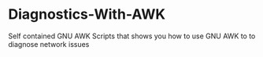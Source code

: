 # Diagnostics-With-AWK
Self contained GNU AWK Scripts that shows you how to use GNU AWK to to diagnose network issues
